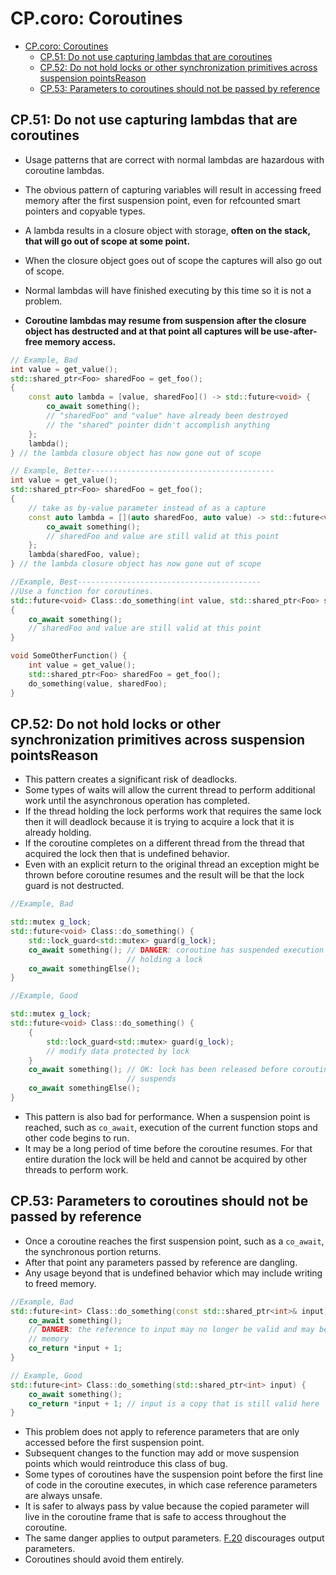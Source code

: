 # CP.coro: Coroutines
- [CP.coro: Coroutines](#cpcoro-coroutines)
  - [CP.51: Do not use capturing lambdas that are coroutines](#cp51-do-not-use-capturing-lambdas-that-are-coroutines)
  - [CP.52: Do not hold locks or other synchronization primitives across suspension pointsReason](#cp52-do-not-hold-locks-or-other-synchronization-primitives-across-suspension-pointsreason)
  - [CP.53: Parameters to coroutines should not be passed by reference](#cp53-parameters-to-coroutines-should-not-be-passed-by-reference)

## CP.51: Do not use capturing lambdas that are coroutines
- Usage patterns that are correct with normal lambdas are hazardous with coroutine lambdas.
- The obvious pattern of capturing variables will result in accessing freed memory after the first suspension point, even for refcounted smart pointers and copyable types.

- A lambda results in a closure object with storage, **often on the stack, that will go out of scope at some point.**
- When the closure object goes out of scope the captures will also go out of scope.
- Normal lambdas will have finished executing by this time so it is not a problem.
- **Coroutine lambdas may resume from suspension after the closure object has destructed and at that point all captures will be use-after-free memory access.**
```cpp
// Example, Bad
int value = get_value();
std::shared_ptr<Foo> sharedFoo = get_foo();
{
    const auto lambda = [value, sharedFoo]() -> std::future<void> {
        co_await something();
        // "sharedFoo" and "value" have already been destroyed
        // the "shared" pointer didn't accomplish anything
    };
    lambda();
} // the lambda closure object has now gone out of scope

// Example, Better-----------------------------------------
int value = get_value();
std::shared_ptr<Foo> sharedFoo = get_foo();
{
    // take as by-value parameter instead of as a capture
    const auto lambda = [](auto sharedFoo, auto value) -> std::future<void> {
        co_await something();
        // sharedFoo and value are still valid at this point
    };
    lambda(sharedFoo, value);
} // the lambda closure object has now gone out of scope

//Example, Best-----------------------------------------
//Use a function for coroutines.
std::future<void> Class::do_something(int value, std::shared_ptr<Foo> sharedFoo)
{
    co_await something();
    // sharedFoo and value are still valid at this point
}

void SomeOtherFunction() {
    int value = get_value();
    std::shared_ptr<Foo> sharedFoo = get_foo();
    do_something(value, sharedFoo);
}
```


## CP.52: Do not hold locks or other synchronization primitives across suspension pointsReason
- This pattern creates a significant risk of deadlocks.
- Some types of waits will allow the current thread to perform additional work until the asynchronous operation has completed.
- If the thread holding the lock performs work that requires the same lock then it will deadlock because it is trying to acquire a lock that it is already holding.
- If the coroutine completes on a different thread from the thread that acquired the lock then that is undefined behavior.
- Even with an explicit return to the original thread an exception might be thrown before coroutine resumes and the result will be that the lock guard is not destructed.

```cpp
//Example, Bad

std::mutex g_lock;
std::future<void> Class::do_something() {
    std::lock_guard<std::mutex> guard(g_lock);
    co_await something(); // DANGER: coroutine has suspended execution while
                          // holding a lock
    co_await somethingElse();
}

//Example, Good

std::mutex g_lock;
std::future<void> Class::do_something() {
    {
        std::lock_guard<std::mutex> guard(g_lock);
        // modify data protected by lock
    }
    co_await something(); // OK: lock has been released before coroutine
                          // suspends
    co_await somethingElse();
}
```
- This pattern is also bad for performance. When a suspension point is reached, such as `co_await`, execution of the current function stops and other code begins to run.
- It may be a long period of time before the coroutine resumes. For that entire duration the lock will be held and cannot be acquired by other threads to perform work.

## CP.53: Parameters to coroutines should not be passed by reference

- Once a coroutine reaches the first suspension point, such as a `co_await`, the synchronous portion returns.
- After that point any parameters passed by reference are dangling.
- Any usage beyond that is undefined behavior which may include writing to freed memory.

```cpp
//Example, Bad
std::future<int> Class::do_something(const std::shared_ptr<int>& input) {
    co_await something();
    // DANGER: the reference to input may no longer be valid and may be freed
    // memory
    co_return *input + 1;
}

// Example, Good
std::future<int> Class::do_something(std::shared_ptr<int> input) {
    co_await something();
    co_return *input + 1; // input is a copy that is still valid here
}
```
- This problem does not apply to reference parameters that are only accessed before the first suspension point.
- Subsequent changes to the function may add or move suspension points which would reintroduce this class of bug.
- Some types of coroutines have the suspension point before the first line of code in the coroutine executes, in which case reference parameters are always unsafe.
- It is safer to always pass by value because the copied parameter will live in the coroutine frame that is safe to access throughout the coroutine.
- The same danger applies to output parameters. [F.20](F.md#f20-for-out-output-values-prefer-return-values-to-output-parameters) discourages output parameters.
- Coroutines should avoid them entirely.


